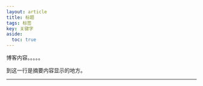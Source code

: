 ```yaml
---
layout: article
title: 标题
tags: 标签
key: 关键字
aside:
  toc: true
---
```

博客内容。。。。。

到这一行是摘要内容显示的地方。
<!--more-->


---
